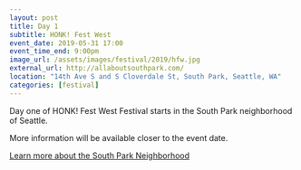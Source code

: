 ```yaml
---
layout: post
title: Day 1
subtitle: HONK! Fest West
event_date: 2019-05-31 17:00
event_time_end: 9:00pm
image_url: /assets/images/festival/2019/hfw.jpg
external_url: http://allaboutsouthpark.com/
location: "14th Ave S and S Cloverdale St, South Park, Seattle, WA"
categories: [festival]
---
```


Day one of HONK! Fest West Festival starts in the South Park neighborhood of Seattle.

More information will be available closer to the event date.

[Learn more about the South Park Neighborhood](http://allaboutsouthpark.com/)



